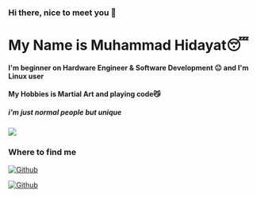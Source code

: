 ### Hi there, nice to meet you 👋
# My Name is Muhammad Hidayat😴
#### I'm beginner on Hardware Engineer & Software Development 😐 and I'm Linux user
#### My Hobbies is Martial Art and playing code😼
##### i'm just normal people but unique


![](https://komarev.com/ghpvc/?username=52199422&color=42f5d1&label=PROFILE+VIEWS)

<h3>Where to find me</h3>
<p><a href="https://github.com/hd4y2t" target="_blank"><img alt="Github" src="https://img.shields.io/badge/GitHub-%2312100E.svg?&style=for-the-badge&logo=Github&logoColor=white" /></a> <a href="https://twitter.com/hd4y2t" target="_blank">
</p>
  <p><a href="https://web.facebook.com/profile.php?id=100008265035119" target="_blank"><img alt="Github" src="  https://img.shields.io/badge/Facebook-1877F2?style=for-the-badge&logo=facebook&logoColor=white" /></a> <a href="https://web.facebook.com/profile.php?id=100008265035119" target="_blank">
</p>
